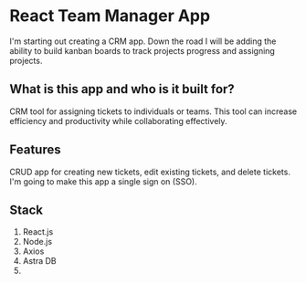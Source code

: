# React Team Manager App
I'm starting out creating a CRM app. Down the road I will be adding the ability to build kanban boards to track projects progress and assigning projects.
## What is this app and who is it built for?
CRM tool for assigning tickets to individuals or teams. This tool can increase efficiency and productivity while collaborating effectively.

## Features
CRUD app for creating new tickets, edit existing tickets, and delete tickets. I'm going to make this app a single sign on (SSO).

## Stack
1. React.js
2. Node.js
3. Axios
4. Astra DB
5.